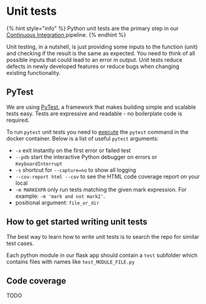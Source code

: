 # Unit tests

{% hint style="info" %}
Python unit tests are the primary step in our [Continuous Integration ](ci-continuous-integration.md)pipeline.
{% endhint %}

Unit testing, in a nutshell, is just providing some inputs to the function (unit) and checking if the result is the same as expected. You need to think of all possible inputs that could lead to an error in output. Unit tests reduce defects in newly developed features or reduce bugs when changing existing functionality.

## PyTest

We are using [PyTest](https://docs.pytest.org/en/6.2.x/getting-started.html), a framework that makes building simple and scalable tests easy. Tests are expressive and readable - no boilerplate code is required.

To run `pytest` unit tests you need to [execute](work-with-docker.md#execute-command-in-docker-container) the `pytest` command in the docker container. Below is a list of useful `pytest` arguments:

* `-x` exit instantly on the first error or failed test
* `--pdb` start the interactive Python debugger on errors or `KeyboardInterrupt`
* `-s` shortcut for `--capture=no` to show all logging
* `--cov-report html --cov` to see the HTML code coverage report on your local
* `-m MARKEXPR` only run tests matching the given mark expression. For example: `-m 'mark and not mark2'`.
* positional argument: `file_or_dir`

## How to get started writing unit tests

The best way to learn how to write unit tests is to search the repo for similar test cases.

Each python module in our flask app should contain a `test` subfolder which contains files with names like `test_MODULE_FILE.py`

## Code coverage

TODO
